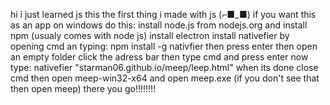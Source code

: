 hi i just learned js this the first thing i made with js (⌐■_■)
if you want this as an app on windows do this:
install node.js from nodejs.org
and install npm (usualy comes with node js)
install electron
install nativefier by opening cmd an typing: npm install -g nativfier then press enter
then open an empty folder click the adress bar then type cmd and press enter
now type: nativefier "starman06.github.io/meep/leep.html"
when its done close cmd then open meep-win32-x64 and open meep.exe (if you don't see that then open meep)
there you go!!!!!!!!
